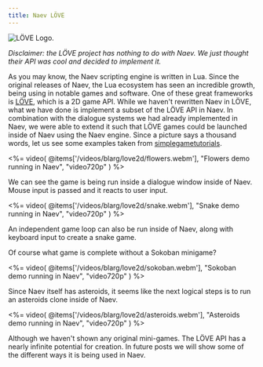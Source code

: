 ```yaml
---
title: Naev LÖVE
---
```


![LÖVE Logo](<%= @items['/imgs/blarg/love2d.png'].path %>).

*Disclaimer: the LÖVE project has nothing to do with Naev. We just thought
their API was cool and decided to implement it.*

As you may know, the Naev scripting engine is written in Lua. Since the
original releases of Naev, the Lua ecosystem has seen an incredible growth,
being using in notable games and software. One of these great frameworks is
[LÖVE](https://love2d.org/), which is a 2D game API. While we haven't rewritten
Naev in LÖVE, what we have done is implement a subset of the LÖVE API in Naev.
In combination with the dialogue systems we had already implemented in Naev, we
were able to extend it such that LÖVE games could be launched inside of Naev
using the Naev engine. Since a picture says a thousand words, let us see some
examples taken from
[simplegametutorials](https://simplegametutorials.github.io/love/).

<%= video( @items['/videos/blarg/love2d/flowers.webm'], "Flowers demo running in Naev", "video720p" ) %>

We can see the game is being run inside a dialogue window inside of Naev. Mouse
input is passed and it reacts to user input.

<%= video( @items['/videos/blarg/love2d/snake.webm'], "Snake demo running in Naev", "video720p" ) %>

An independent game loop can also be run inside of Naev, along with keyboard
input to create a snake game.

Of course what game is complete without a Sokoban minigame?

<%= video( @items['/videos/blarg/love2d/sokoban.webm'], "Sokoban demo running in Naev", "video720p" ) %>

Since Naev itself has asteroids, it seems like the next logical steps is to run
an asteroids clone inside of Naev.

<%= video( @items['/videos/blarg/love2d/asteroids.webm'], "Asteroids demo running in Naev", "video720p" ) %>

Although we haven't shown any original mini-games. The LÖVE API has a nearly
infinite potential for creation. In future posts we will show some of the
different ways it is being used in Naev.
